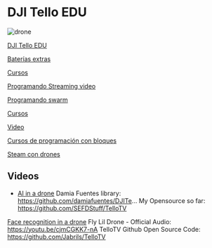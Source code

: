 # DJI Tello EDU

![drone](https://ae01.alicdn.com/kf/HTB1YG5UafjsK1Rjy1Xaq6zispXao/DJI-Tello-C-mara-Drone-EDU-versi-n-programable-Drone-con-la-codificaci-n-de-la.jpg_640x640.jpg)

[DJI Tello EDU](https://www.amazon.com/dp/B07HLL7KFJ/ref=cm_sw_r_cp_api_i_i3XfCbTQX02W5)

[Baterías extras](https://es.aliexpress.com/store/product/Original-DJI-Tello-Battery-with-DJI-Tello-Battery-Charging-Hub1100-mAh-3-8-V-For-DJI/4819012_32977681350.html?spm=a219c.search0204.3.39.19827be1HOSwEb&s=p&ws_ab_test=searchweb0_0,searchweb201602_9_10065_10068_10547_319_10891_317_10548_10696_10084_453_454_10083_10618_10307_10820_10821_10301_10303_537_536_10902_10059_10884_10887_321_322_10103,searchweb201603_35,ppcSwitch_0&algo_expid=73fb755a-5e06-4b00-bb76-f99f7f20055b-5&algo_pvid=73fb755a-5e06-4b00-bb76-f99f7f20055b)

[Cursos](https://learn.droneblocks.io/courses/291350/lectures/4483399)

[Programando Streaming video](https://www.youtube.com/watch?v=kcXN7CYgQ0g)

[Programando swarm](https://www.youtube.com/watch?v=WWF3QB5-Jo0)

[Cursos](https://learn.droneblocks.io/p/advanced-tello-programming-with-droneblocks-purchased?csidebar=false&currency=USD&final_price=0&is_recurring=false&payment_method=stripe&purchased=795648&purchased_at=1553110732&purchased_course_id=369052&purchased_list_price=0&sale_id=26885109&tax_charge=0&user_id=21766154)

[Video](https://www.youtube.com/watch?v=cIsddY4SKgA)

[Cursos de programación con bloques](https://learn.droneblocks.io/courses/291350/lectures/4483399)

[Steam con drones](https://www.dji.com/es/products/steam)


## Videos

* [AI in a drone](https://www.youtube.com/watch?v=4KiH3Fq3olM)
Damia Fuentes library: https://github.com/damiafuentes/DJITe...
My Opensource so far: https://github.com/SEFDStuff/TelloTV


[Face recognition in a drone](https://www.youtube.com/watch?v=esw88_gKOpA)
Fly Lil Drone - Official Audio: https://youtu.be/cjmCGKK7-nA
TelloTV Github Open Source Code: https://github.com/Jabrils/TelloTV
